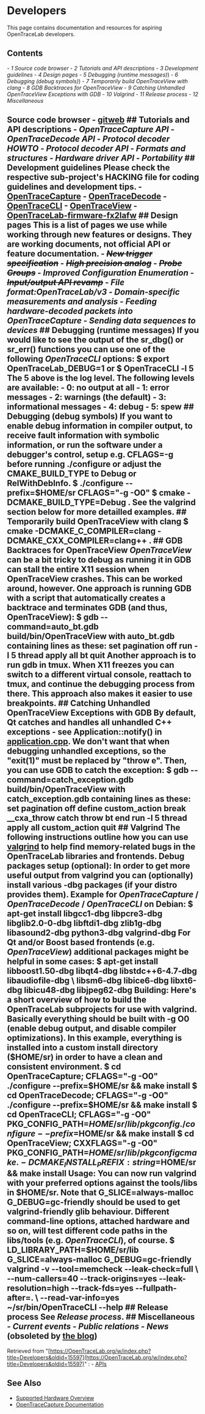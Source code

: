 # Developers
This page contains documentation and resources for aspiring OpenTraceLab developers.
## Contents
\- *1 Source code browser* \- *2 Tutorials and API descriptions* \- *3 Development guidelines* \- *4 Design pages* \- *5 Debugging (runtime messages)*) \- *6 Debugging (debug symbols)*) \- *7 Temporarily build OpenTraceView with clang* \- *8 GDB Backtraces for OpenTraceView* \- *9 Catching Unhandled OpenTraceView Exceptions with GDB* \- *10 Valgrind* \- *11 Release process* \- *12 Miscellaneous*
## Source code browser \- [gitweb](http://github.com/OpenTraceLab/) ## Tutorials and API descriptions \- *OpenTraceCapture API* \- *OpenTraceDecode API* \- *Protocol decoder HOWTO* \- *Protocol decoder API* \- *Formats and structures* \- *Hardware driver API* \- *Portability* ## Development guidelines Please check the respective sub-project's HACKING file for coding guidelines and development tips. \- [OpenTraceCapture](http://github.com/OpenTraceLab/?p=OpenTraceCapture.git;a=blob;f=HACKING;hb=HEAD) \- [OpenTraceDecode](http://github.com/OpenTraceLab/?p=OpenTraceDecode.git;a=blob;f=HACKING;hb=HEAD) \- [OpenTraceCLI](http://github.com/OpenTraceLab/?p=OpenTraceCLI.git;a=blob;f=HACKING;hb=HEAD) \- [OpenTraceView](http://github.com/OpenTraceLab/?p=OpenTraceView.git;a=blob;f=HACKING;hb=HEAD) \- [OpenTraceLab-firmware-fx2lafw](http://github.com/OpenTraceLab/?p=OpenTraceLab-firmware-fx2lafw.git;a=blob;f=HACKING;hb=HEAD) ## Design pages This is a list of pages we use while working through new features or designs. They are working documents, not official API or feature documentation. \- ~~*New trigger specification*~~ \- ~~*High precision analog*~~ \- ~~*Probe Groups‎*~~ \- *Improved Configuration Enumeration* \- ~~*Input/output API revamp*~~ \- *File format:OpenTraceLab/v3* \- *Domain-specific measurements and analysis* \- *Feeding hardware-decoded packets into OpenTraceCapture* \- *Sending data sequences to devices* ## Debugging (runtime messages) If you would like to see the output of the sr_dbg() or sr_err() functions you can use one of the following *OpenTraceCLI* options:  $ export OpenTraceLab_DEBUG=1  or  $ OpenTraceCLI -l 5  The **5** above is the log level. The following levels are available: \- 0: no output at all \- 1: error messages \- 2: warnings (the default) \- 3: informational messages \- 4: debug \- 5: spew ## Debugging (debug symbols) If you want to enable debug information in compiler output, to receive fault information with symbolic information, or run the software under a debugger's control, setup e.g. **CFLAGS=-g** before running **./configure** or adjust the **CMAKE_BUILD_TYPE** to Debug or RelWithDebInfo.  $ ./configure --prefix=$HOME/sr CFLAGS="-g -O0" $ cmake -DCMAKE_BUILD_TYPE=Debug .  See the **valgrind** section below for more detailled examples. ## Temporarily build OpenTraceView with clang $ cmake -DCMAKE_C_COMPILER=clang -DCMAKE_CXX_COMPILER=clang++ . ## GDB Backtraces for OpenTraceView *OpenTraceView* can be a bit tricky to debug as running it in GDB can stall the entire X11 session when OpenTraceView crashes. This can be worked around, however. One approach is running GDB with a script that automatically creates a backtrace and terminates GDB (and thus, OpenTraceView):  $ gdb --command=auto_bt.gdb build/bin/OpenTraceView  with auto_bt.gdb containing lines as these:  set pagination off run -l 5 thread apply all bt quit  Another approach is to run gdb in tmux. When X11 freezes you can switch to a different virtual console, reattach to tmux, and continue the debugging process from there. This approach also makes it easier to use breakpoints. ## Catching Unhandled OpenTraceView Exceptions with GDB By default, Qt catches and handles all unhandled C++ exceptions - see Application::notify() in [application.cpp](https://github.com/OpenTraceLab/?p=OpenTraceView.git;a=blob;f=pv/application.cpp). We don't want that when debugging unhandled exceptions, so the "exit(1)" must be replaced by "throw e". Then, you can use GDB to catch the exception:  $ gdb --command=catch_exception.gdb build/bin/OpenTraceView  with catch_exception.gdb containing lines as these:  set pagination off define custom_action break __cxa_throw catch throw bt end run -l 5 thread apply all custom_action quit  ## Valgrind The following instructions outline how you can use [valgrind](http://valgrind.org/) to help find memory-related bugs in the OpenTraceLab libraries and frontends. **Debug packages setup (optional):** In order to get more useful output from valgrind you can (optionally) install various **-dbg** packages (if your distro provides them). Example for *OpenTraceCapture* / *OpenTraceDecode* / *OpenTraceCLI* on Debian:  $ apt-get install libgcc1-dbg libpcre3-dbg libglib2.0-0-dbg libftdi1-dbg zlib1g-dbg libasound2-dbg python3-dbg valgrind-dbg  For Qt and/or Boost based frontends (e.g. *OpenTraceView*) additional packages might be helpful in some cases:  $ apt-get install libboost1.50-dbg libqt4-dbg libstdc++6-4.7-dbg libaudiofile-dbg \ libsm6-dbg libice6-dbg libxt6-dbg libicu48-dbg libjpeg62-dbg  **Building:** Here's a short overview of how to build the OpenTraceLab subprojects for use with valgrind. Basically everything should be built with **-g O0** (enable debug output, and disable compiler optimizations). In this example, everything is installed into a custom install directory (\$HOME/sr) in order to have a clean and consistent environment.  $ cd OpenTraceCapture; CFLAGS="-g -O0" ./configure --prefix=$HOME/sr && make install $ cd OpenTraceDecode; CFLAGS="-g -O0" ./configure --prefix=$HOME/sr && make install $ cd OpenTraceCLI; CFLAGS="-g -O0" PKG_CONFIG_PATH=$HOME/sr/lib/pkgconfig ./configure --prefix=$HOME/sr && make install $ cd OpenTraceView; CXXFLAGS="-g -O0" PKG_CONFIG_PATH=$HOME/sr/lib/pkgconfig cmake . -DCMAKE_INSTALL_PREFIX:string=$HOME/sr && make install  **Usage:** You can now run valgrind with your preferred options against the tools/libs in \$HOME/sr. Note that **G_SLICE=always-malloc G_DEBUG=gc-friendly** should be used to get valgrind-friendly glib behaviour. Different command-line options, attached hardware and so on, will test different code paths in the libs/tools (e.g. *OpenTraceCLI*), of course.  $ LD_LIBRARY_PATH=$HOME/sr/lib G_SLICE=always-malloc G_DEBUG=gc-friendly valgrind -v --tool=memcheck --leak-check=full \ \--num-callers=40 --track-origins=yes --leak-resolution=high --track-fds=yes --fullpath-after=. \ \--read-var-info=yes ~/sr/bin/OpenTraceCLI --help  ## Release process See *Release process*. ## Miscellaneous \- *Current events* \- *Public relations* \- *News* (obsoleted by [the blog](http://www.OpenTraceLab.org/blog))
Retrieved from "[https://OpenTraceLab.org/w/index.php?title=Developers&oldid=15597](https://OpenTraceLab.org/w/index.php?title=Developers&oldid=15597)"
: \- [APIs](https://OpenTraceLab.org/w/index.php?title=Category:APIs&action=edit&redlink=1 "Category:APIs \(page does not exist\)")
## See Also
- [Supported Hardware Overview](../supported-hardware.md)
- [OpenTraceCapture Documentation](../../opentracecapture/overview.md)

